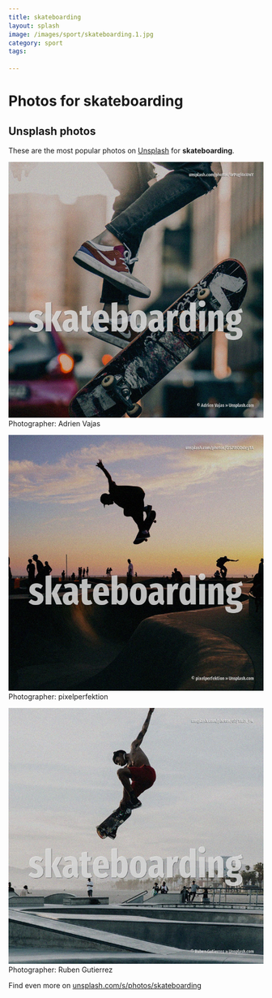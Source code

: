```yaml
---
title: skateboarding
layout: splash
image: /images/sport/skateboarding.1.jpg
category: sport
tags:

---
```

# Photos for skateboarding
 
## Unsplash photos
These are the most popular photos on [Unsplash](https://unsplash.com) for **skateboarding**.
 
![skateboarding](/images/sport/skateboarding.1.jpg)
Photographer:  Adrien Vajas
 
![skateboarding](/images/sport/skateboarding.2.jpg)
Photographer:  pixelperfektion
 
![skateboarding](/images/sport/skateboarding.3.jpg)
Photographer:  Ruben Gutierrez
 
Find even more on [unsplash.com/s/photos/skateboarding](https://unsplash.com/s/photos/skateboarding)
 
